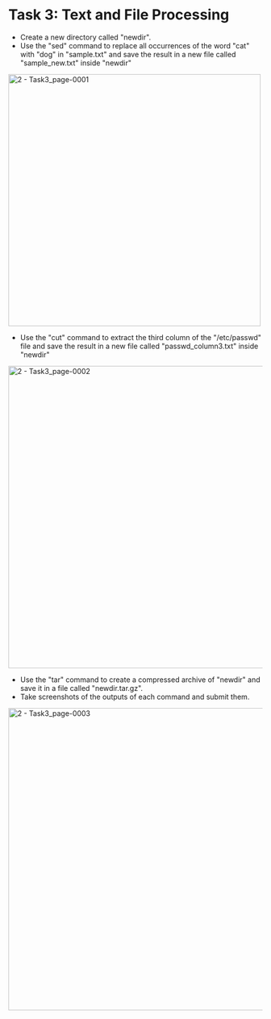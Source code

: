 # Task 3: Text and File Processing

- Create a new directory called "newdir".
- Use the "sed" command to replace all occurrences of the word "cat" with "dog" in 
"sample.txt" and save the result in a new file called "sample_new.txt" inside "newdir"
<img width="500" alt="2 - Task3_page-0001" src="https://github.com/shyamjp2002/Mind-Empowered/assets/75899937/cb93864d-4cc3-4e7c-81e6-60e06202dbb1">

- Use the "cut" command to extract the third column of the "/etc/passwd" file and save 
the result in a new file called "passwd_column3.txt" inside "newdir"
<img width="600" alt="2 - Task3_page-0002" src="https://github.com/naveenedoth/MindEmpowered-Linux/assets/94816256/087d6e10-e0db-467b-bd1c-6b333fd85b5c">

- Use the "tar" command to create a compressed archive of "newdir" and save it in a file 
called "newdir.tar.gz".
- Take screenshots of the outputs of each command and submit them.
<img width="600" alt="2 - Task3_page-0003" src="https://github.com/naveenedoth/MindEmpowered-Linux/assets/94816256/2b4e3425-293e-4bfa-b60e-8d4850795cf6">
